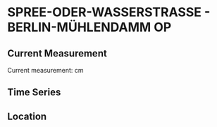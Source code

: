 # SPREE-ODER-WASSERSTRASSE - BERLIN-MÜHLENDAMM OP

## Current Measurement

Current measurement: <Value topic="rivers/pegel-online/SOW/BERLIN-MUEHLENDAMM-OP/measurementValue"/> cm

## Time Series

<TimeSeries topic="rivers/pegel-online/SOW/BERLIN-MUEHLENDAMM-OP/measurementValue" period="week" />

## Location

<WorldMap>
  <Marker lat="52.51445952366874" lon="13.41146044987869" labelTopic="rivers/pegel-online/SOW/BERLIN-MUEHLENDAMM-OP/measurementValue" />
</WorldMap>
